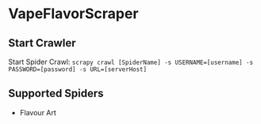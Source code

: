 # VapeFlavorScraper

## Start Crawler

Start Spider Crawl: `scrapy crawl [SpiderName] -s USERNAME=[username] -s PASSWORD=[password] -s URL=[serverHost]`

## Supported Spiders

  * Flavour Art
